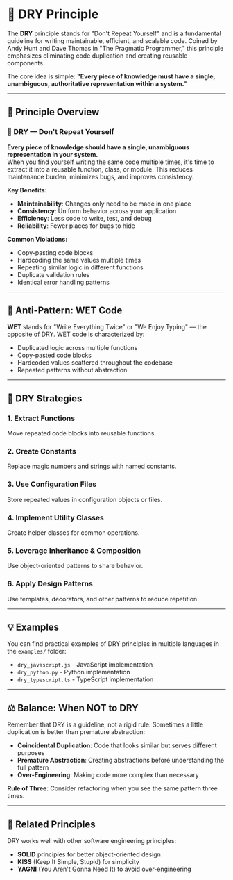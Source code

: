 # 🔄 DRY Principle

The **DRY** principle stands for "Don't Repeat Yourself" and is a fundamental guideline for writing maintainable, efficient, and scalable code. Coined by Andy Hunt and Dave Thomas in "The Pragmatic Programmer," this principle emphasizes eliminating code duplication and creating reusable components.

The core idea is simple: **"Every piece of knowledge must have a single, unambiguous, authoritative representation within a system."**

---

## 📖 Principle Overview

### 🔄 DRY — Don't Repeat Yourself

**Every piece of knowledge should have a single, unambiguous representation in your system.**  
When you find yourself writing the same code multiple times, it's time to extract it into a reusable function, class, or module. This reduces maintenance burden, minimizes bugs, and improves consistency.

**Key Benefits:**

- **Maintainability**: Changes only need to be made in one place
- **Consistency**: Uniform behavior across your application
- **Efficiency**: Less code to write, test, and debug
- **Reliability**: Fewer places for bugs to hide

**Common Violations:**

- Copy-pasting code blocks
- Hardcoding the same values multiple times
- Repeating similar logic in different functions
- Duplicate validation rules
- Identical error handling patterns

---

## 🚫 Anti-Pattern: WET Code

**WET** stands for "Write Everything Twice" or "We Enjoy Typing" — the opposite of DRY. WET code is characterized by:

- Duplicated logic across multiple functions
- Copy-pasted code blocks
- Hardcoded values scattered throughout the codebase
- Repeated patterns without abstraction

---

## 🎯 DRY Strategies

### 1. **Extract Functions**

Move repeated code blocks into reusable functions.

### 2. **Create Constants**

Replace magic numbers and strings with named constants.

### 3. **Use Configuration Files**

Store repeated values in configuration objects or files.

### 4. **Implement Utility Classes**

Create helper classes for common operations.

### 5. **Leverage Inheritance & Composition**

Use object-oriented patterns to share behavior.

### 6. **Apply Design Patterns**

Use templates, decorators, and other patterns to reduce repetition.

---

## 💡 Examples

You can find practical examples of DRY principles in multiple languages in the `examples/` folder:

- `dry_javascript.js` - JavaScript implementation
- `dry_python.py` - Python implementation
- `dry_typescript.ts` - TypeScript implementation

---

## ⚖️ Balance: When NOT to DRY

Remember that DRY is a guideline, not a rigid rule. Sometimes a little duplication is better than premature abstraction:

- **Coincidental Duplication**: Code that looks similar but serves different purposes
- **Premature Abstraction**: Creating abstractions before understanding the full pattern
- **Over-Engineering**: Making code more complex than necessary

**Rule of Three**: Consider refactoring when you see the same pattern three times.

---

## 🔗 Related Principles

DRY works well with other software engineering principles:

- **SOLID** principles for better object-oriented design
- **KISS** (Keep It Simple, Stupid) for simplicity
- **YAGNI** (You Aren't Gonna Need It) to avoid over-engineering